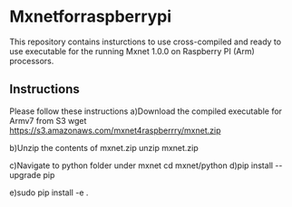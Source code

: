# Mxnetforraspberrypi
This repository contains insturctions to use cross-compiled and ready to use executable for the running Mxnet 1.0.0 on Raspberry PI (Arm) processors.
## Instructions
Please follow these instructions
a)Download the compiled executable for Armv7 from S3
wget https://s3.amazonaws.com/mxnet4raspberrry/mxnet.zip

b)Unzip the contents of mxnet.zip
unzip mxnet.zip

c)Navigate to python folder under mxnet
  cd mxnet/python
d)pip install --upgrade pip

e)sudo pip install -e .
